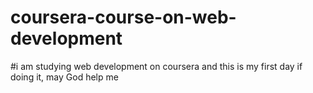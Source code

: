 # coursera-course-on-web-development
#i am studying web development on coursera and this is my first day if doing it, may God help me
